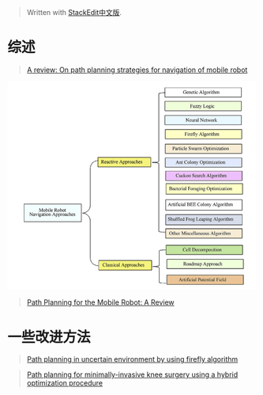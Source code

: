 


> Written with [StackEdit中文版](https://stackedit.cn/).

# 综述
 > [A review: On path planning strategies for navigation of mobile robot](https://www.sciencedirect.com/science/article/pii/S2214914718305130)

![输入图片说明](https://raw.githubusercontent.com/yn-yn/image1/master/2022/10/24/FIN5vWZGzMDxuHdM.png)




> [Path Planning for the Mobile Robot: A Review](https://www.mdpi.com/2073-8994/10/10/450)



# 一些改进方法
> [Path planning in uncertain environment by using firefly algorithm](https://www.sciencedirect.com/science/article/pii/S2214914718300333)

> [Path planning for minimally-invasive knee surgery using a hybrid optimization procedure](https://www.tandfonline.com/doi/abs/10.1080/10255842.2017.1423289)
<!--stackedit_data:
eyJoaXN0b3J5IjpbLTE1OTQ5NTU3MzMsMTUwNjI0MTAyNF19
-->